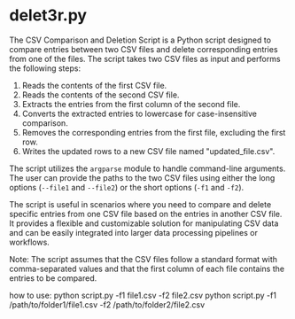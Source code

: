 # delet3r.py

The CSV Comparison and Deletion Script is a Python script designed to compare entries between two CSV files and delete corresponding entries from one of the files. The script takes two CSV files as input and performs the following steps:

1. Reads the contents of the first CSV file.
2. Reads the contents of the second CSV file.
3. Extracts the entries from the first column of the second file.
4. Converts the extracted entries to lowercase for case-insensitive comparison.
5. Removes the corresponding entries from the first file, excluding the first row.
6. Writes the updated rows to a new CSV file named "updated_file.csv".

The script utilizes the `argparse` module to handle command-line arguments. The user can provide the paths to the two CSV files using either the long options (`--file1` and `--file2`) or the short options (`-f1` and `-f2`).

The script is useful in scenarios where you need to compare and delete specific entries from one CSV file based on the entries in another CSV file. It provides a flexible and customizable solution for manipulating CSV data and can be easily integrated into larger data processing pipelines or workflows.

Note: The script assumes that the CSV files follow a standard format with comma-separated values and that the first column of each file contains the entries to be compared.

how to use: 
python script.py -f1 file1.csv -f2 file2.csv
python script.py -f1 /path/to/folder1/file1.csv -f2 /path/to/folder2/file2.csv

